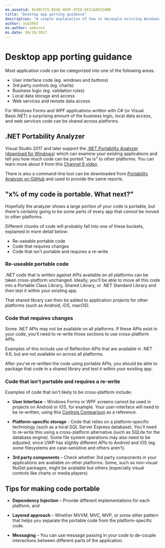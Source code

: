 ```yaml
---
ms.assetid: 814857C5-D54E-469F-97ED-EE1CAA0156BB
title: "Desktop app porting guidance"
description: "A simple explanation of how to decouple existing Windows Forms or WPF apps to create cross-platform apps to run on macOS, iOS, Android, as well as UWP/Windows 10."
author: asb3993
ms.author: amburns
ms.date: 04/26/2017
---
```


# Desktop app porting guidance

Most application code can be categorized into one of the following areas:

* User interface code (eg. windows and buttons)
* 3rd party controls (eg. charts)
* Business logic (eg. validation rules)
* Local data storage and access
* Web services and remote data access

For Windows Forms and WPF applications written with C# (or Visual Basic.NET)
a surprising amount of the business logic, local data access, and web services
code can be shared across platforms.

## .NET Portability Analyzer

Visual Studio 2017 and later support the [.NET Portability Analyzer](https://docs.microsoft.com/dotnet/articles/standard/portability-analyzer) ([download for Windows](https://marketplace.visualstudio.com/items?itemName=ConnieYau.NETPortabilityAnalyzer)) which can examine your existing applications and tell you how much code can be ported "as is" to other platforms. You can learn more about it from this [Channel 9 video](https://channel9.msdn.com/Blogs/Seth-Juarez/A-Brief-Look-at-the-NET-Portability-Analyzer).

There is also a command-line tool can be downloaded from [Portability Analyzer on GitHub](https://github.com/Microsoft/dotnet-apiport) and used to provide the same reports.

## "x% of my code is portable. What next?"

Hopefully the analyzer shows a large portion of your code is portable, but there's certainly going to be some parts of every app that _cannot_ be moved to other platforms.

Different chunks of code will probably fall into one of these buckets, explained in more detail below:

* Re-useable portable code
* Code that requires changes
* Code that isn't portable and requires a re-write

### Re-useable portable code

.NET code that is written against APIs available on all platforms can be
taken cross-platform unchanged. Ideally, you'll be able to move all
this code into a Portable Class Library, Shared Library, or .NET Standard
Library and then test it within your existing app.

That shared library can then be added to application projects for
other platforms (such as Android, iOS, macOS).

### Code that requires changes

Some .NET APIs may not be available on all platforms. If these APIs exist in your code,
you'll need to re-write those sections to use cross-platform APIs.

Examples of this include use of Reflection APIs that are available in
.NET 4.6, but are not available on across all platforms.

After you've re-written the code using portable APIs, you should be able
to package that code in a shared library and test it within your existing app.

### Code that isn't portable and requires a re-write

Examples of code that isn't likely to be cross-platform include:

- **User Interface** – Windows Forms or WPF screens cannot be used in
projects on Android or iOS, for example. Your user-interface will need to be
re-written, using this [Controls Comparison](~/cross-platform/desktop/controls/index.md) as a reference.

- **Platform-specific storage** - Code that relies on a platform-specific
technology (such as a local SQL Server Express database). You'll need to
re-write this using a cross-platform alternative (such as SQLite for the database engine).
Some file system operations may also need to be adjusted, since UWP
has slightly different APIs to Android and iOS (eg. some filesystems are case-sensitive and others aren't).

- **3rd party components** – Check whether 3rd party components in your
applications are available on other platforms. Some, such as non-visual
NuGet packages, might be available but others (especially visual controls like charts
or media players)

## Tips for making code portable

- **Dependency Injection** – Provide different implementations for
each platform, and

- **Layered approach** – Whether MVVM, MVC, MVP, or some other pattern that helps
you separate the portable code from the platform-specific code.

- **Messaging** – You can use message passing in your code to de-couple interactions
between different parts of the application.
